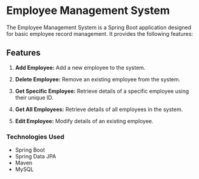 # Employee Management System

The Employee Management System is a Spring Boot application designed for basic employee record management. It provides the following features:

## Features

1. **Add Employee:** Add a new employee to the system.

2. **Delete Employee:** Remove an existing employee from the system.

3. **Get Specific Employee:** Retrieve details of a specific employee using their unique ID.

4. **Get All Employees:** Retrieve details of all employees in the system.

5. **Edit Employee:** Modify details of an existing employee.


### Technologies Used

- Spring Boot
- Spring Data JPA
- Maven
- MySQL

